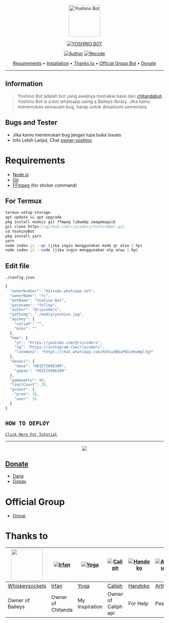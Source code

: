 <p align="center">
<img src="https://d.top4top.io/p_2736lxm6m0.jpg" alt="Yoshino Bot" width="100"/>


</p>
<p align="center">
<a href="#"><img title="YOSHINO BOT" src="https://img.shields.io/badge/YOSHINO BOT-green?colorA=%23ff0000&colorB=%23017e40&style=for-the-badge"></a>
</p>
<p align="center">
<a href="https://github.com/rtwone"><img title="Author" src="https://img.shields.io/badge/Author-Irfan-red.svg?style=for-the-badge&logo=github"></a>
<a href="https://github.com/riycoders"><img title="Recode" src="https://img.shields.io/badge/Recode-Riy-red.svg?style=for-the-badge&logo=github"></a>
</p>

<p align="center">
  <a href="https://github.com/riycoders/YoshinoBot#requirements">Requirements</a> •
  <a href="https://github.com/riycoders/YoshinoBot#instalasi">Installation</a> •
  <a href="https://github.com/riycoders/YoshinoBot#thanks-to">Thanks to</a> •
  <a href="https://github.com/riycoders/YoshinoBot#Official-Group"> Official Group Bot</a> •
  <a href="https://github.com/riycoders/YoshinoBot#donate">Donate</a>
</p>
</div>

---

## Information
> Yoshino Bot adalah bot yang awalnya memakai base dari [chitandabot](https://github.com/rtwone/chitandabot). Yoshino Bot is a bot whatsapp using a Baileys library.
> Jika kamu menemukan semacam bug, harap untuk dimaklumi sementara

## Bugs and Tester
* Jika kamu menemukan bug jangan lupa buka Issues
* Info Lebih Lanjut, Chat [owner-yoshino](https://wa.me/6281575886399)

# Requirements
* [Node.js](https://nodejs.org/en/)
* [Git](https://git-scm.com/downloads)
* [FFmpeg](https://github.com/BtbN/FFmpeg-Builds/releases/download/autobuild-2020-12-08-13-03/ffmpeg-n4.3.1-26-gca55240b8c-win64-gpl-4.3.zip) (for sticker command)

## For Termux
```ts
termux-setup-storage
apt update && apt upgrade
pkg install nodejs git ffmpeg libwebp imagemagick
git clone https://github.com/riycoders/YoshinoBot.git
cd YoshinoBot
pkg install yarn
yarn
node index.js --qr (jika ingin menggunakan kode qr atau 2 hp)
node index.js --code (jika ingin menggunakan otp atau 1 hp)
```

## Edit file
`./config.json`
```ts
{
  "ownerNumber": "62xxx@s.whatsapp.net",
  "ownerName": "rc",
  "botName": "Yoshino Bot",
  "packname": "follow",
  "author": "@riycoders",
  "pathimg": "./media/yoshino.jpg",
  "apikey": {
    "caliph": "",
    "miko": ""
  },
  "hmm": {
    "yt": "https://youtube.com/@riycoders",
    "ig": "https://instagram.com/riycoders",
    "linkmenu": "https://chat.whatsapp.com/KShSydBXuPBIx0eeWgl7gY"
  },
  "donasi": {
	"dana": "081575886399",
	"gopay": "081575886399"
  },
  "gamewaktu": 90,
  "limitCount": 25,
  "gcount": {
	"prem": 35,
	"user": 15
  }
}

```

## ```HOW TO DEPLOY```

[`Click Here For Tutorial`](https://youtu.be/RsQf-ft7qpM)<br>

----------

<p align="center">
  <a href="https://youtu.be/RsQf-ft7qpM"><img src="https://telegra.ph/Aaa-07-27-15" />
</p>

## Donate
- [Dana](https://wa.me/6281575886399?text=Bang+mau+donasi)
- [Gopay](https://wa.me/6281575886399?text=Bang+mau+donasi)

# Official Group
- [Group](https://chat.whatsapp.com/KShSydBXuPBIx0eeWgl7gY)

# Thanks to
<a href="https://github.com/whiskeysockets"><img src="https://github.com/whiskeysockets.png?size=100" width="100" height="100"></a> | [![Irfan](https://github.com/rtwone.png?size=100)](https://github.com/rtwone) | [![Yoga](https://github.com/YogGanz.png?size=100)](https://github.com/YogGanz) | [![Caliph](http://github.com/caliphdev.png?size=100)](http://github.com/caliphdev) | [![Handoko](http://github.com/handoko19.png?size=100)](http://github.com/handoko19) | [![Arthur](http://github.com/arthur-md.png?size=100)](http://github.com/arthur-md) | [![Riy](http://github.com/riycoders.png?size=100)](http://github.com/riycoders)
----|----|----|----|----|----|----
[Whiskeysockets](https://github.com/whiskeysockets) | [Irfan](https://github.com/rtwone) | [Yoga](https://github.com/YogGanz) | [Caliph](https://github.com/caliphdev) | [Handoko](https://github.com/handoko19) | [Arthur](https://github.com/arthur-md) | [Riy](https://github.com/riycoders)
Owner of Baileys | Owner of Chitanda | My Inspiration | Owner of Caliph api | For Help | Pesatir | Owner of Yoshino
